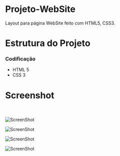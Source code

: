 # Projeto-WebSite
Layout para página WebSite feito com HTML5, CSS3.

# Estrutura do Projeto

<h3>Codificação</h3>
<ul>
  <li>HTML 5</li>
  <li>CSS 3</li>
</ul>


# Screenshot

<br><br>
![ScreenShot](https://github.com/jorgemtoledo/telasHtml/blob/master/website/img01.png)

![ScreenShot](https://github.com/jorgemtoledo/telasHtml/blob/master/website/img02.png)

![ScreenShot](https://github.com/jorgemtoledo/telasHtml/blob/master/website/img03.png)

![ScreenShot](https://github.com/jorgemtoledo/telasHtml/blob/master/website/img04.png)